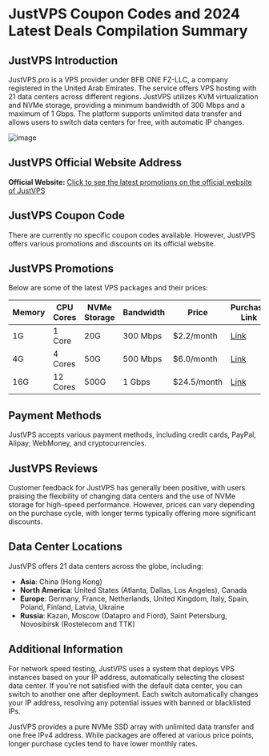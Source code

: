 # JustVPS Coupon Codes and 2024 Latest Deals Compilation Summary

## JustVPS Introduction
JustVPS.pro is a VPS provider under BFB ONE FZ-LLC, a company registered in the United Arab Emirates. The service offers VPS hosting with 21 data centers across different regions. JustVPS utilizes KVM virtualization and NVMe storage, providing a minimum bandwidth of 300 Mbps and a maximum of 1 Gbps. The platform supports unlimited data transfer and allows users to switch data centers for free, with automatic IP changes.

![image](https://github.com/kelliapeasley/JustVPS/assets/167678030/86e67299-33a5-48dc-9680-b1943899b22d)

## JustVPS Official Website Address
**Official Website:** [Click to see the latest promotions on the official website of JustVPS](https://justvps.pro/?ref=197256)

## JustVPS Coupon Code
There are currently no specific coupon codes available. However, JustVPS offers various promotions and discounts on its official website.

## JustVPS Promotions
Below are some of the latest VPS packages and their prices:

| Memory | CPU Cores | NVMe Storage | Bandwidth | Price  | Purchase Link |
| ------ | --------- | ------------ | --------- | ------ | ------------- |
| 1G     | 1 Core    | 20G           | 300 Mbps  | $2.2/month | [Link](https://justvps.pro/?ref=197256) |
| 4G     | 4 Cores   | 50G           | 500 Mbps  | $6.0/month  | [Link](https://justvps.pro/?ref=197256) |
| 16G    | 12 Cores  | 500G          | 1 Gbps    | $24.5/month | [Link](https://justvps.pro/?ref=197256) |

## Payment Methods
JustVPS accepts various payment methods, including credit cards, PayPal, Alipay, WebMoney, and cryptocurrencies.

## JustVPS Reviews
Customer feedback for JustVPS has generally been positive, with users praising the flexibility of changing data centers and the use of NVMe storage for high-speed performance. However, prices can vary depending on the purchase cycle, with longer terms typically offering more significant discounts.

## Data Center Locations
JustVPS offers 21 data centers across the globe, including:

- **Asia**: China (Hong Kong)
- **North America**: United States (Atlanta, Dallas, Los Angeles), Canada
- **Europe**: Germany, France, Netherlands, United Kingdom, Italy, Spain, Poland, Finland, Latvia, Ukraine
- **Russia**: Kazan, Moscow (Datapro and Fiord), Saint Petersburg, Novosibirsk (Rostelecom and TTK)

## Additional Information
For network speed testing, JustVPS uses a system that deploys VPS instances based on your IP address, automatically selecting the closest data center. If you're not satisfied with the default data center, you can switch to another one after deployment. Each switch automatically changes your IP address, resolving any potential issues with banned or blacklisted IPs.

JustVPS provides a pure NVMe SSD array with unlimited data transfer and one free IPv4 address. While packages are offered at various price points, longer purchase cycles tend to have lower monthly rates.
